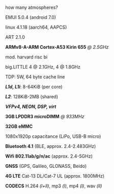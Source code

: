 how many atmospheres?

EMUI 5.0.4 (android 7.0)   

linux 4.1.18 (aarch64, AAPCS)

ART 2.1.0


**ARMv8-A-ARM Cortex-A53 Kirin 655** *@ 2.5GHz*

mod. harvard risc bi

big.LITTLE 4 @ 2.1GHz, 4 @ 1.8GHz

TDP: 5W, 64 byte cache line

***L1d, L1i***: 8-64KiB (per core)

***L2***: 128KiB-2MB (shared)

***VFPv4, NEON, DSP, virt***


**3GB LPDDR3 microDIMM** *@ 933MHz*

**32GB eMMC**

1080x1920p capacitance (LiPo, USB-B micro)


**Bluetooth 4.1** (BLE, approx. 2.4-2.483GHz)

**Wifi 802.11ab/g/n/ac** (approx. 2.4-5GHz)

**GNSS** (GPS, Galileo, GLONASS, Beido)

**4G LTE** Cat-13 DL/Cat-7 UL (approx. 1800MHz)

**CODECS** H.264 *(l+ll)*, mp3 *(l)*, mp4 *(l)*, wav *(ll)*
